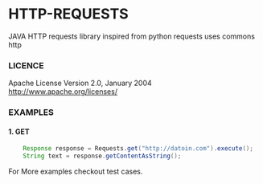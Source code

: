 HTTP-REQUESTS
=============
  JAVA HTTP requests library inspired from python requests uses commons http

### LICENCE

   Apache License
   Version 2.0, January 2004 http://www.apache.org/licenses/


### EXAMPLES 

#### 1. GET

```java
    Response response = Requests.get("http://datoin.com").execute();
    String text = response.getContentAsString();
```

For More examples checkout test cases.
 
